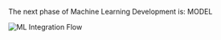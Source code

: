 The next phase of Machine Learning Development is:
MODEL

![ML Integration Flow](/laura-schornack/scenarios/set-up/assets/model.png)

    
 